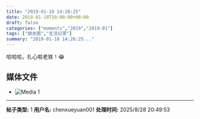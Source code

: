 ```yaml
---
title: "2019-01-18 14:26:25"
date: 2019-01-18T10:00:00+08:00
draft: false
categories: ["moments","2019","2019-01"]
tags: ["朋友圈","生活记录"]
summary: "2019-01-18 14:26:25..."
---
```


哈哈哈，扎心啦老铁！😂

## 媒体文件

- ![Media 1](/Moments/photos/2019-01-18/201901181426250.jpg)

---

**帖子类型:** 1
**用户名:** chenxueyuan001
**处理时间:** 2025/8/28 20:49:53